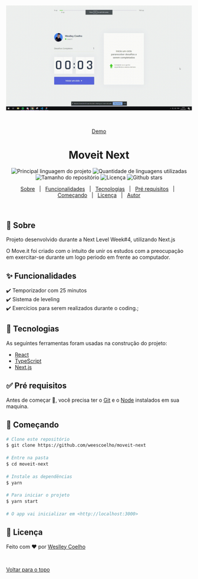 <div align="center" id="top"> 
  <img src="./.github/app.gif" alt="Moveit Next" />

  &#xa0;

  <a href="https://moveit-nlw4-one.vercel.app/">Demo</a>
</div>

<h1 align="center">Moveit Next</h1>

<p align="center">
  <img alt="Principal linguagem do projeto" src="https://img.shields.io/github/languages/top/weescoelho/moveit-next?color=56BEB8">

  <img alt="Quantidade de linguagens utilizadas" src="https://img.shields.io/github/languages/count/weescoelho/moveit-next?color=56BEB8">

  <img alt="Tamanho do repositório" src="https://img.shields.io/github/repo-size/weescoelho/moveit-next?color=56BEB8">

  <img alt="Licença" src="https://img.shields.io/github/license/weescoelho/moveit-next?color=56BEB8">

  <!-- <img alt="Github issues" src="https://img.shields.io/github/issues/weescoelho/moveit-next?color=56BEB8" /> -->

  <!-- <img alt="Github forks" src="https://img.shields.io/github/forks/weescoelho/moveit-next?color=56BEB8" /> -->

  <img alt="Github stars" src="https://img.shields.io/github/stars/weescoelho/moveit-next?color=56BEB8" />
</p>

<!-- Status -->

<!-- <h4 align="center"> 
	🚧  Moveit Next 🚀 Em construção...  🚧
</h4> 

<hr> -->

<p align="center">
  <a href="#dart-sobre">Sobre</a> &#xa0; | &#xa0; 
  <a href="#sparkles-funcionalidades">Funcionalidades</a> &#xa0; | &#xa0;
  <a href="#rocket-tecnologias">Tecnologias</a> &#xa0; | &#xa0;
  <a href="#white_check_mark-pré-requesitos">Pré requisitos</a> &#xa0; | &#xa0;
  <a href="#checkered_flag-começando">Começando</a> &#xa0; | &#xa0;
  <a href="#memo-licença">Licença</a> &#xa0; | &#xa0;
  <a href="https://github.com/weescoelho" target="_blank">Autor</a>
</p>

<br>

## :dart: Sobre ##

Projeto desenvolvido durante a Next Level Week#4, utilizando Next.js

O Move.it foi criado com o intuito de unir os estudos com a preocupação em exercitar-se durante um logo periodo em frente ao computador.

## :sparkles: Funcionalidades ##

:heavy_check_mark: Temporizador com 25 minutos\
:heavy_check_mark: Sistema de leveling\
:heavy_check_mark: Exercícios para serem realizados durante o coding.;

## :rocket: Tecnologias ##

As seguintes ferramentas foram usadas na construção do projeto:

- [React](https://pt-br.reactjs.org/)
- [TypeScript](https://www.typescriptlang.org/)
- [Next.js](https://nextjs.org/)

## :white_check_mark: Pré requisitos ##

Antes de começar :checkered_flag:, você precisa ter o [Git](https://git-scm.com) e o [Node](https://nodejs.org/en/) instalados em sua maquina.

## :checkered_flag: Começando ##

```bash
# Clone este repositório
$ git clone https://github.com/weescoelho/moveit-next

# Entre na pasta
$ cd moveit-next

# Instale as dependências
$ yarn

# Para iniciar o projeto
$ yarn start

# O app vai inicializar em <http://localhost:3000>
```

## :memo: Licença ##

Feito com :heart: por <a href="https://github.com/weescoelho" target="_blank">Weslley Coelho</a>

&#xa0;

<a href="#top">Voltar para o topo</a>
